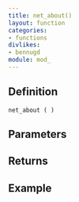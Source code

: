 ```yaml
---
title: net_about()
layout: function
categories:
- functions
divlikes:
- bennugd
module: mod_
---
```


## Definition

    net_about ( )

## Parameters

## Returns

## Example
